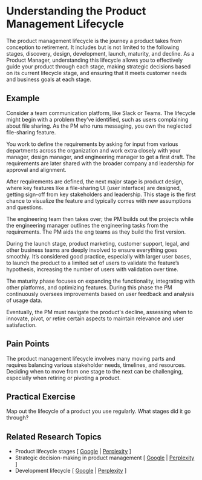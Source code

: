 # Understanding the Product Management Lifecycle

The product management lifecycle is the journey a product takes from conception to retirement. It includes but is not limited to the following stages, discovery, design, development, launch, maturity, and decline. As a Product Manager, understanding this lifecycle allows you to effectively guide your product through each stage, making strategic decisions based on its current lifecycle stage, and ensuring that it meets customer needs and business goals at each stage.

## Example

Consider a team communication platform, like Slack or Teams. The lifecycle might begin with a problem they’ve identified, such as users complaining about file sharing. As the PM who runs messaging, you own the neglected file-sharing feature.

You work to define the requirements by asking for input from various departments across the organization and work extra closely with your manager, design manager, and engineering manager to get a first draft. The requirements are later shared with the broader company and leadership for approval and alignment.

After requirements are defined, the next major stage is product design, where key features like a file-sharing UI (user interface) are designed, getting sign-off from key stakeholders and leadership. This stage is the first chance to visualize the feature and typically comes with new assumptions and questions.

The engineering team then takes over; the PM builds out the projects while the engineering manager outlines the engineering tasks from the requirements. The PM aids the eng teams as they build the first version.

During the launch stage, product marketing, customer support, legal, and other business teams are deeply involved to ensure everything goes smoothly. It’s considered good practice, especially with larger user bases, to launch the product to a limited set of users to validate the feature’s hypothesis, increasing the number of users with validation over time.

The maturity phase focuses on expanding the functionality, integrating with other platforms, and optimizing features. During this phase the PM continuously oversees improvements based on user feedback and analysis of usage data.

Eventually, the PM must navigate the product's decline, assessing when to innovate, pivot, or retire certain aspects to maintain relevance and user satisfaction.

## Pain Points

The product management lifecycle involves many moving parts and requires balancing various stakeholder needs, timelines, and resources. Deciding when to move from one stage to the next can be challenging, especially when retiring or pivoting a product.

## Practical Exercise

Map out the lifecycle of a product you use regularly. What stages did it go through?

## Related Research Topics

* Product lifecycle stages \[ [Google](https://www.google.com/search?q=Product%20lifecycle%20stages%20in%20product%20management) | [Perplexity](https://www.perplexity.ai/?q=Product%20lifecycle%20stages%20in%20product%20management) ]
* Strategic decision-making in product management \[ [Google](https://www.google.com/search?q=Strategic%20decision-making%20in%20product%20management%20in%20product%20management) | [Perplexity](https://www.perplexity.ai/?q=Strategic%20decision-making%20in%20product%20management%20in%20product%20management) ]
* Development lifecycle \[ [Google](https://www.google.com/search?q=Development%20lifecycle%20in%20product%20management) | [Perplexity](https://www.perplexity.ai/?q=Development%20lifecycle%20in%20product%20management) ]
